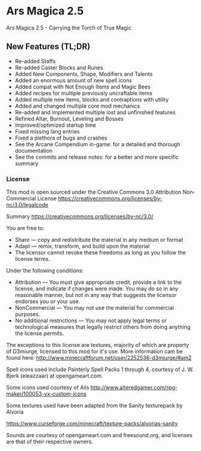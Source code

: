 Ars Magica 2.5
==========

Ars Magica 2.5 - Carrying the Torch of True Magic

## New Features (TL;DR)

- Re-added Staffs
- Re-added Caster Blocks and Runes
- Added New Components, Shape, Modifiers and Talents
- Added an enormous amount of new spell icons
- Added compat with Not Enough Items and Magic Bees
- Added recipes for multiple previously uncraftable items
- Added multiple new items, blocks and contraptions with utility
- Added and changed multiple core mod mechanics
- Re-added and implemented multiple lost and unfinished features
- Refined Altar, Burnout, Leveling and Bosses
- Improved/optimized startup time
- Fixed missing lang entries
- Fixed a plethora of bugs and crashes
- See the Arcane Compendium in-game: for a detailed and thorough documentation
- See the commits and release notes: for a better and more specific summary

### License
This mod is open sourced under the Creative Commons 3.0 Attribution Non-Commercial License
https://creativecommons.org/licenses/by-nc/3.0/legalcode

Summary
https://creativecommons.org/licenses/by-nc/3.0/

You are free to:
* Share — copy and redistribute the material in any medium or format
* Adapt — remix, transform, and build upon the material
* The licensor cannot revoke these freedoms as long as you follow the license terms.

Under the following conditions:
* Attribution — You must give appropriate credit, provide a link to the license, and indicate if changes were made. You may do so in any reasonable manner, but not in any way that suggests the licensor endorses you or your use.
* NonCommercial — You may not use the material for commercial purposes.
* No additional restrictions — You may not apply legal terms or technological measures that legally restrict others from doing anything the license permits.

The exceptions to this license are textures, majority of which are property of D3miurge, licensed to this mod for it's use.
More information cam be found here: http://www.minecraftforum.net/user/2252536-d3miurge/#am2

Spell icons used include Painterly Spell Packs 1 through 4, courtesy of J. W. Bjerk (eleazzaar) at opengameart.com.

Some icons used courtesy of Ails http://www.alteredgamer.com/rpg-maker/100053-vx-custom-icons

Some textures used have been adapted from the Sanity texturepack by Alvoria

https://www.curseforge.com/minecraft/texture-packs/alvorias-sanity

Sounds are courtesy of opengameart.com and freesound.org, and licenses are that of their respective owners.

